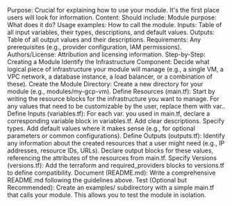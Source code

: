 Purpose: Crucial for explaining how to use your module. It's the first place users will look for information.
Content: Should include:
Module purpose: What does it do?
Usage examples: How to call the module.
Inputs: Table of all input variables, their types, descriptions, and default values.
Outputs: Table of all output values and their descriptions.
Requirements: Any prerequisites (e.g., provider configuration, IAM permissions).
Authors/License: Attribution and licensing information.
Step-by-Step: Creating a Module
Identify the Infrastructure Component: Decide what logical piece of infrastructure your module will manage (e.g., a single VM, a VPC network, a database instance, a load balancer, or a combination of these).
Create the Module Directory: Create a new directory for your module (e.g., modules/my-gcp-vm).
Define Resources (main.tf):
Start by writing the resource blocks for the infrastructure you want to manage.
For any values that need to be customizable by the user, replace them with var.<placeholder>.
Define Inputs (variables.tf):
For each var.<placeholder> you used in main.tf, declare a corresponding variable block in variables.tf.
Add clear descriptions.
Specify types.
Add default values where it makes sense (e.g., for optional parameters or common configurations).
Define Outputs (outputs.tf):
Identify any information about the created resources that a user might need (e.g., IP addresses, resource IDs, URLs).
Declare output blocks for these values, referencing the attributes of the resources from main.tf.
Specify Versions (versions.tf):
Add the terraform and required_providers blocks to versions.tf to define compatibility.
Document (README.md): Write a comprehensive README.md following the guidelines above.
Test (Optional but Recommended): Create an examples/ subdirectory with a simple main.tf that calls your module. This allows you to test the module in isolation.